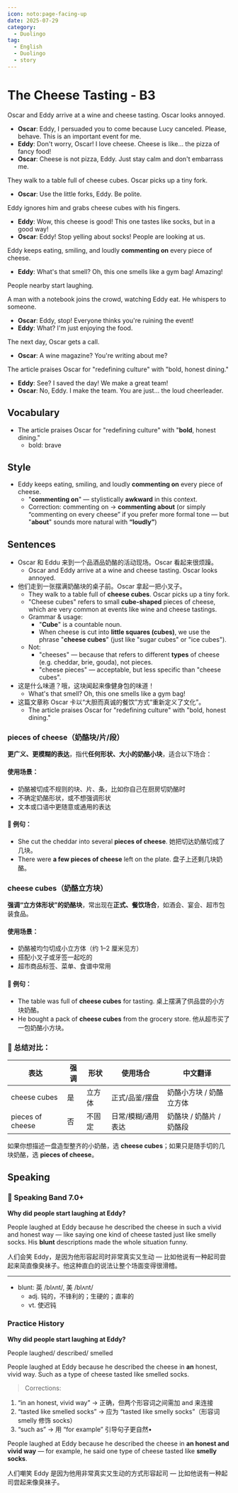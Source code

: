 ```yaml
---
icon: noto:page-facing-up
date: 2025-07-29
category:
  - Duolingo
tag:
  - English
  - Duolingo
  - story
---
```


# The Cheese Tasting - B3

Oscar and Eddy arrive at a wine and cheese tasting. Oscar looks annoyed.

- **Oscar**: Eddy, I persuaded you to come because Lucy canceled. Please, behave. This is an important event for me.
- **Eddy**: Don't worry, Oscar! I love cheese. Cheese is like… the pizza of fancy food!
- **Oscar**: Cheese is not pizza, Eddy. Just stay calm and don't embarrass me.

They walk to a table full of cheese cubes. Oscar picks up a tiny fork.

- **Oscar**: Use the little forks, Eddy. Be polite.

Eddy ignores him and grabs cheese cubes with his fingers.

- **Eddy**: Wow, this cheese is good! This one tastes like socks, but in a good way!
- **Oscar**: Eddy! Stop yelling about socks! People are looking at us.

Eddy keeps eating, smiling, and loudly **commenting on** every piece of cheese.

- **Eddy**: What's that smell? Oh, this one smells like a gym bag! Amazing!

People nearby start laughing.

A man with a notebook joins the crowd, watching Eddy eat. He whispers to someone.

- **Oscar**: Eddy, stop! Everyone thinks you're ruining the event!
- **Eddy**: What? I'm just enjoying the food.

The next day, Oscar gets a call.

- **Oscar**: A wine magazine? You're writing about me?

The article praises Oscar for "redefining culture" with "bold, honest dining."

- **Eddy**: See? I saved the day! We make a great team!
- **Oscar**: No, Eddy. I make the team. You are just… the loud cheerleader.

## Vocabulary

- The article praises Oscar for "redefining culture" with "**bold**, honest dining."
  - bold: brave

## Style

- Eddy keeps eating, smiling, and loudly **commenting on** every piece of cheese.
  - "**commenting on**" — stylistically **awkward** in this context.
  - Correction: commenting on → **commenting about** (or simply “commenting on every cheese” if you prefer more formal tone — but "**about**" sounds more natural with **“loudly”**)

## Sentences

- Oscar 和 Eddu 来到一个品酒品奶酪的活动现场。Oscar 看起来很烦躁。
  - Oscar and Eddy arrive at a wine and cheese tasting. Oscar looks annoyed.
- 他们走到一张摆满奶酪块的桌子前。Oscar 拿起一把小叉子。
  - They walk to a table full of **cheese cubes**. Oscar picks up a tiny fork.
  - "Cheese cubes" refers to small **cube-shaped** pieces of cheese, which are very common at events like wine and cheese tastings.
  - Grammar & usage:
    - "**Cube**" is a countable noun.
    - When cheese is cut into **little squares (cubes)**, we use the phrase "**cheese cubes**" (just like "sugar cubes" or "ice cubes").
  - Not:
    - "cheeses" — because that refers to different **types** of cheese (e.g. cheddar, brie, gouda), not pieces.
    - "cheese pieces" — acceptable, but less specific than "cheese cubes".
- 这是什么味道？哦，这块闻起来像健身包的味道！
  - What's that smell? Oh, this one smells like a gym bag!
- 这篇文章称 Oscar 卡以“大胆而真诚的餐饮”方式“重新定义了文化”。
  - The article praises Oscar for "redefining culture" with "bold, honest dining."

### **pieces of cheese**（奶酪块/片/段）

**更广义、更模糊的表达**，指代**任何形状、大小的奶酪小块**，适合以下场合：

#### 使用场景：

- 奶酪被切成不规则的块、片、条，比如你自己在厨房切奶酪时
- 不确定奶酪形状，或不想强调形状
- 文本或口语中更随意或通用的表达

#### 🧀 例句：

- She cut the cheddar into several **pieces of cheese**.
  她把切达奶酪切成了几块。
- There were **a few pieces of cheese** left on the plate.
  盘子上还剩几块奶酪。

### **cheese cubes**（奶酪立方块）

**强调“立方体形状”的奶酪块**，常出现在**正式、餐饮场合**，如酒会、宴会、超市包装食品。

#### 使用场景：

- 奶酪被均匀切成小立方体（约 1–2 厘米见方）
- 搭配小叉子或牙签一起吃的
- 超市商品标签、菜单、食谱中常用

#### 🧀 例句：

- The table was full of **cheese cubes** for tasting.
  桌上摆满了供品尝的小方块奶酪。
- He bought a pack of **cheese cubes** from the grocery store.
  他从超市买了一包奶酪小方块。

### 📌 总结对比：

| 表达             | 强调 | 形状   | 使用场合           | 中文翻译                 |
| ---------------- | ---- | ------ | ------------------ | ------------------------ |
| cheese cubes     | 是   | 立方体 | 正式/品鉴/摆盘     | 奶酪小方块 / 奶酪立方体  |
| pieces of cheese | 否   | 不固定 | 日常/模糊/通用表达 | 奶酪块 / 奶酪片 / 奶酪段 |

如果你想描述一盘造型整齐的小奶酪，选 **cheese cubes**；如果只是随手切的几块奶酪，选 **pieces of cheese**。

## Speaking

### 🌟 Speaking Band 7.0+

**Why did people start laughing at Eddy?**

People laughed at Eddy because he described the cheese in such a vivid and honest way — like saying one kind of cheese tasted just like smelly socks. His **blunt** descriptions made the whole situation funny.

人们会笑 Eddy，是因为他形容起司时非常真实又生动 — 比如他说有一种起司尝起来简直像臭袜子。他这种直白的说法让整个场面变得很滑稽。

---

- blunt: 英 /blʌnt/, 美 /blʌnt/
  - adj. 钝的，不锋利的；生硬的；直率的
  - vt. 使迟钝

### Practice History

**Why did people start laughing at Eddy?**

People laughed/ described/ smelled

People laughed at Eddy because he described the cheese in **an** honest, vivid way. Such as a type of cheese tasted like smelled socks.

> Corrections:

1. “in an honest, vivid way” → 正确，但两个形容词之间需加 and 来连接
2. “tasted like smelled socks” → 应为 “tasted like smelly socks”（形容词 smelly 修饰 socks）
3. “such as” → 用 “for example” 引导句子更自然•

People laughed at Eddy because he described the cheese in **an honest and vivid way** — for example, he said one type of cheese tasted like **smelly socks**.

人们嘲笑 Eddy 是因为他用非常真实又生动的方式形容起司 — 比如他说有一种起司尝起来像臭袜子。
